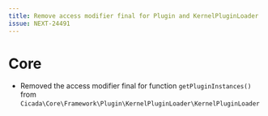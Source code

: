 ```yaml
---
title: Remove access modifier final for Plugin and KernelPluginLoader
issue: NEXT-24491
---
```

# Core
* Removed the access modifier final for function `getPluginInstances()` from `Cicada\Core\Framework\Plugin\KernelPluginLoader\KernelPluginLoader`
